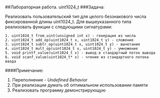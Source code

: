 ##Лабораторная работа. uint1024_t
###Задача:

Реализовать пользовательский тип для целого беззнакового числа
фиксированной длины uint1024_t. Для вышеуказанного типа реализовать функции с следующими
сигнатурами:

    1. uint1024_t from_uint(unsigned int x) - генерация из числа
    2. uint1024_t add_op(uint1024_t x, uint1024_t y) - сложение
    3. uint1024_t subtr_op(uint1024_t x, uint1024_t y) - вычетание
    4. uint1024_t mult_op(uint1024_t x, uint1024_t y) - умножение
    5. void printf_value(uint1024_t x) - вывод в стандартный поток вывода
    6. void scanf_value(uint1024_t* x) - чтение из стандартного потока ввода 

####Примечание:

1. Переполнение - *Undefined Behavior*
2. При реализации думать об оптимальном использовании памяти
3. Реализовать программу демонстрирующую